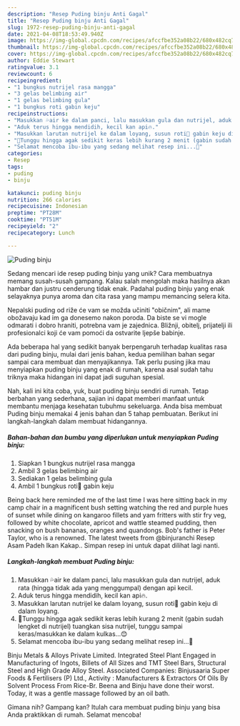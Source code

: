 ```yaml
---
description: "Resep Puding binju Anti Gagal"
title: "Resep Puding binju Anti Gagal"
slug: 1972-resep-puding-binju-anti-gagal
date: 2021-04-08T18:53:49.940Z
image: https://img-global.cpcdn.com/recipes/afccfbe352a08b22/680x482cq70/puding-binju-foto-resep-utama.jpg
thumbnail: https://img-global.cpcdn.com/recipes/afccfbe352a08b22/680x482cq70/puding-binju-foto-resep-utama.jpg
cover: https://img-global.cpcdn.com/recipes/afccfbe352a08b22/680x482cq70/puding-binju-foto-resep-utama.jpg
author: Eddie Stewart
ratingvalue: 3.1
reviewcount: 6
recipeingredient:
- "1 bungkus nutrijel rasa mangga"
- "3 gelas belimbing air"
- "1 gelas belimbing gula"
- "1 bungkus roti gabin keju"
recipeinstructions:
- "Masukkan 💦air ke dalam panci, lalu masukkan gula dan nutrijel, aduk rata (hingga tidak ada yang menggumpal) dengan api kecil."
- "Aduk terus hingga mendidih, kecil kan api🔥."
- "Masukkan larutan nutrijel ke dalam loyang, susun roti🍞 gabin keju di dalam loyang."
- "🌈Tunggu hingga agak sedikit keras lebih kurang 2 menit (gabin sudah lengket di nutrijel) tuangkan sisa nutrijel, tunggu sampai keras/masukkan ke dalam kulkas...😊"
- "Selamat mencoba ibu-ibu yang sedang melihat resep ini...🍁"
categories:
- Resep
tags:
- puding
- binju

katakunci: puding binju 
nutrition: 266 calories
recipecuisine: Indonesian
preptime: "PT28M"
cooktime: "PT51M"
recipeyield: "2"
recipecategory: Lunch

---
```



![Puding binju](https://img-global.cpcdn.com/recipes/afccfbe352a08b22/680x482cq70/puding-binju-foto-resep-utama.jpg)

Sedang mencari ide resep puding binju yang unik? Cara membuatnya memang susah-susah gampang. Kalau salah mengolah maka hasilnya akan hambar dan justru cenderung tidak enak. Padahal puding binju yang enak selayaknya punya aroma dan cita rasa yang mampu memancing selera kita.

Nepalski puding od riže će vam se možda učiniti &#34;običnim&#34;, ali mame obožavaju kad im ga donesemo nakon poroda. Da biste se vi mogle odmarati i dobro hraniti, potrebna vam je zajednica. Bližnji, obitelj, prijatelji ili profesionalci koji će vam pomoći da ostvarite ljepše babinje.

Ada beberapa hal yang sedikit banyak berpengaruh terhadap kualitas rasa dari puding binju, mulai dari jenis bahan, kedua pemilihan bahan segar sampai cara membuat dan menyajikannya. Tak perlu pusing jika mau menyiapkan puding binju yang enak di rumah, karena asal sudah tahu triknya maka hidangan ini dapat jadi suguhan spesial.


Nah, kali ini kita coba, yuk, buat puding binju sendiri di rumah. Tetap berbahan yang sederhana, sajian ini dapat memberi manfaat untuk membantu menjaga kesehatan tubuhmu sekeluarga. Anda bisa membuat Puding binju memakai 4 jenis bahan dan 5 tahap pembuatan. Berikut ini langkah-langkah dalam membuat hidangannya.

<!--inarticleads1-->

##### Bahan-bahan dan bumbu yang diperlukan untuk menyiapkan Puding binju:

1. Siapkan 1 bungkus nutrijel rasa mangga
1. Ambil 3 gelas belimbing air
1. Sediakan 1 gelas belimbing gula
1. Ambil 1 bungkus roti🍞 gabin keju


Being back here reminded me of the last time I was here sitting back in my camp chair in a magnificent bush setting watching the red and purple hues of sunset while dining on kangaroo fillets and yam fritters with stir fry veg, followed by white chocolate, apricot and wattle steamed pudding, then snacking on bush bananas, oranges and quandongs. Bob&#39;s father is Peter Taylor, who is a renowned. The latest tweets from @binjuranchi Resep Asam Padeh Ikan Kakap.. Simpan resep ini untuk dapat dilihat lagi nanti. 

<!--inarticleads2-->

##### Langkah-langkah membuat Puding binju:

1. Masukkan 💦air ke dalam panci, lalu masukkan gula dan nutrijel, aduk rata (hingga tidak ada yang menggumpal) dengan api kecil.
1. Aduk terus hingga mendidih, kecil kan api🔥.
1. Masukkan larutan nutrijel ke dalam loyang, susun roti🍞 gabin keju di dalam loyang.
1. 🌈Tunggu hingga agak sedikit keras lebih kurang 2 menit (gabin sudah lengket di nutrijel) tuangkan sisa nutrijel, tunggu sampai keras/masukkan ke dalam kulkas...😊
1. Selamat mencoba ibu-ibu yang sedang melihat resep ini...🍁


Binju Metals &amp; Alloys Private Limited. Integrated Steel Plant Engaged in Manufacturing of Ingots, Billets of All Sizes and TMT Steel Bars, Structural Steel and High Grade Alloy Steel. Associated Companies: Binjusaaria Super Foods &amp; Fertilisers (P) Ltd., Activity : Manufacturers &amp; Extractors Of Oils By Solvent Process From Rice-Br. Beena and Binju have done their worst. Today, it was a gentle massage followed by an oil bath. 

Gimana nih? Gampang kan? Itulah cara membuat puding binju yang bisa Anda praktikkan di rumah. Selamat mencoba!
